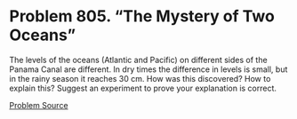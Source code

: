 # Problem 805. “The Mystery of Two Oceans”

The levels of the oceans (Atlantic and Pacific) on different sides of the Panama Canal are different. In dry times the difference in levels is small, but in the rainy season it reaches 30 cm. How was this discovered? How to explain this? Suggest an experiment to prove your explanation is correct.

[Problem Source](https://www.trizland.ru/tasks/1498/)